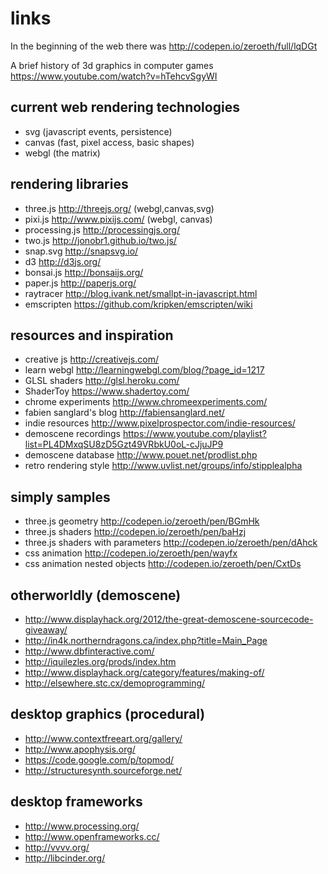 links
=====

In the beginning of the web there was http://codepen.io/zeroeth/full/lqDGt

A brief history of 3d graphics in computer games https://www.youtube.com/watch?v=hTehcvSgyWI


current web rendering technologies
----------------------------------
* svg (javascript events, persistence)
* canvas (fast, pixel access, basic shapes)
* webgl (the matrix)


rendering libraries
-------------------
* three.js http://threejs.org/ (webgl,canvas,svg)
* pixi.js http://www.pixijs.com/ (webgl, canvas)
* processing.js http://processingjs.org/
* two.js http://jonobr1.github.io/two.js/
* snap.svg http://snapsvg.io/
* d3 http://d3js.org/
* bonsai.js http://bonsaijs.org/
* paper.js http://paperjs.org/
* raytracer http://blog.ivank.net/smallpt-in-javascript.html
* emscripten https://github.com/kripken/emscripten/wiki

resources and inspiration
-------------------------
* creative js http://creativejs.com/
* learn webgl http://learningwebgl.com/blog/?page_id=1217
* GLSL shaders http://glsl.heroku.com/
* ShaderToy https://www.shadertoy.com/
* chrome experiments http://www.chromeexperiments.com/
* fabien sanglard's blog http://fabiensanglard.net/
* indie resources http://www.pixelprospector.com/indie-resources/
* demoscene recordings https://www.youtube.com/playlist?list=PL4DMxqSU8zD5Gzt49VRbkU0oL-cJjuJP9
* demoscene database http://www.pouet.net/prodlist.php
* retro rendering style http://www.uvlist.net/groups/info/stipplealpha

simply samples
--------------
* three.js geometry http://codepen.io/zeroeth/pen/BGmHk
* three.js shaders http://codepen.io/zeroeth/pen/baHzj
* three.js shaders with parameters http://codepen.io/zeroeth/pen/dAhck
* css animation http://codepen.io/zeroeth/pen/wayfx
* css animation nested objects http://codepen.io/zeroeth/pen/CxtDs


otherworldly (demoscene)
------------------------
* http://www.displayhack.org/2012/the-great-demoscene-sourcecode-giveaway/
* http://in4k.northerndragons.ca/index.php?title=Main_Page
* http://www.dbfinteractive.com/
* http://iquilezles.org/prods/index.htm
* http://www.displayhack.org/category/features/making-of/
* http://elsewhere.stc.cx/demoprogramming/

desktop graphics (procedural)
-----------------------------
* http://www.contextfreeart.org/gallery/
* http://www.apophysis.org/
* https://code.google.com/p/topmod/
* http://structuresynth.sourceforge.net/


desktop frameworks
------------------
* http://www.processing.org/
* http://www.openframeworks.cc/
* http://vvvv.org/
* http://libcinder.org/
